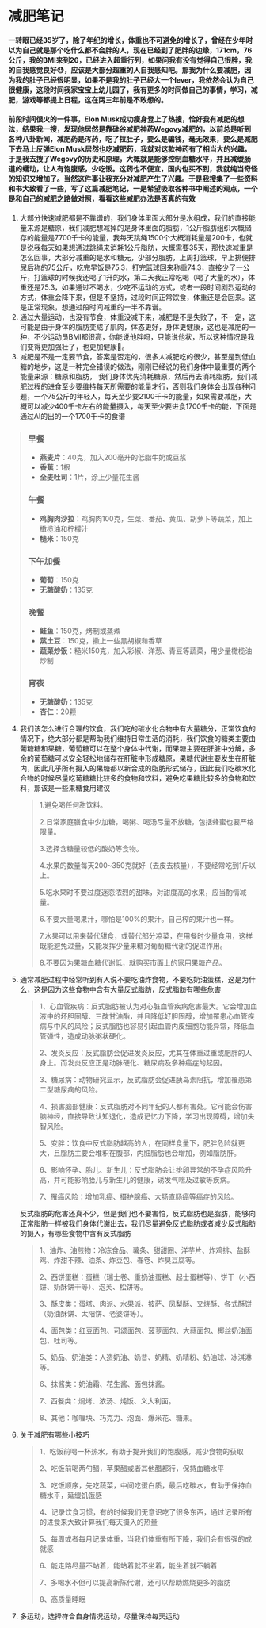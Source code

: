 

# 减肥笔记

#### 一转眼已经35岁了，除了年纪的增长，体重也不可避免的增长了，曾经在少年时以为自己就是那个吃什么都不会胖的人，现在已经到了肥胖的边缘，171cm，76公斤，我的BMI来到26，已经进入超重行列，如果问我有没有觉得自己很胖，我的自我感觉良好😓，应该是大部分超重的人自我感知吧。那我为什么要减肥，因为我的肚子已经很明显，如果不是我的肚子已经大一个lever，我依然会认为自己很健康，这段时间我家宝宝上幼儿园了，我有更多的时间做自己的事情，学习，减肥，游戏等都提上日程，这在两三年前是不敢想的。


#### 前段时间很火的一件事，Elon Musk成功瘦身登上了热搜，恰好我有减肥的想法，结果我一搜，发现他居然是靠硅谷减肥神药Wegovy减肥的，以前总是听到各种八卦新闻，减肥药是泻药，吃了拉肚子，要么是骗钱，毫无效果，要么是减肥下去马上反弹Elon Musk居然也吃减肥药，我就对这款神药有了相当大的兴趣，于是我去搜了Wegovy的历史和原理，大概就是能够控制血糖水平，并且减缓肠道的蠕动，让人有饱腹感，少吃饭。这药也不便宜，国内也买不到，我就纯当奇怪的知识又增加了。当然这件事让我充分对减肥产生了兴趣。于是我搜集了一些资料和书大致看了一些，写了这篇减肥笔记，一是希望吸取各种书中阐述的观点，一个是和自己的减肥之路做对照，看看这些减肥办法是否真的有效

1. 大部分快速减肥都是不靠谱的，我们身体里面大部分是水组成，我们的直接能量来源是糖原，我们减肥想减掉的是身体里面的脂肪，1公斤脂肪组织大概储存的能量是7700千卡的能量，我每天跳绳1500个大概消耗量是200卡，也就是说我每天如果想通过跳绳来消耗1公斤脂肪，大概需要35天，那快速减重是怎么回事，大部分减重的是水和糖元，少部分脂肪，上周打篮球，早上排便排尿后称的75公斤，吃完早饭是75.3，打完篮球回来称重74.3，直接少了一公斤，打篮球的时候我还喝了1升的水，第二天我正常吃喝（喝了大量的水），体重还是75.3，如果通过不喝水，少吃不运动的方式，或者一段时间剧烈运动的方式，体重会降下来，但是不坚持，过段时间正常饮食，体重还是会回来。这是正常现象，想通过段时间减重的一半不靠谱。
2. 通过大量运动，也没有节食，体重没减下来，减肥是不是失败了，不一定，这可能是由于身体的脂肪变成了肌肉，体态更好，身体更健康，这也是减肥的一种，不少运动员BMI都很高，你能说他胖吗，只能说他状，所以这种情况是我们变得更加强壮了，也更加健康💪。
3. 减肥是不是一定要节食，答案是否定的，很多人减肥吃的很少，甚至是到低血糖的地步，这是一种完全错误的做法，刚刚已经说的我们身体中最重要的两个能量来源：糖原和脂肪， 我们身体优先消耗糖原，然后再去消耗脂肪，我们减肥过程的进食至少要维持每天所需要的能量才行，否则我们身体会出现各种问题，一个75公斤的年轻人，每天至少要2100千卡的能量，如果需要减肥，大概可以减少400千卡左右的能量摄入，每天至少要进食1700千卡的能，下面是通过AI的出的一个1700千卡的食谱

> ### 早餐
>
> - **燕麦片**：40克，加入200毫升的低脂牛奶或豆浆
> - **香蕉**：1根
> - **全麦吐司**：1片，涂上少量花生酱
>
> ### 午餐
>
> - **鸡胸肉沙拉**：鸡胸肉100克，生菜、番茄、黄瓜、胡萝卜等蔬菜，加上橄榄油和柠檬汁
> - **糙米**：150克
>
> ### 下午加餐
>
> - **葡萄**：150克
> - **无糖酸奶**：135克
>
> ### 晚餐
>
> - **鲑鱼**：150克，烤制或蒸煮
> - **蒸土豆**：150克，撒上一些黑胡椒和香草
> - **蔬菜炒饭**：糙米150克，加入彩椒、洋葱、青豆等蔬菜，用少量橄榄油炒制
>
> ### 宵夜
>
> - **无糖酸奶**：135克
> - **杏仁**：20颗

4. 我们该怎么进行合理的饮食，我们吃的碳水化合物中有大量糖分，正常饮食的情况下，绝大部分都是帮助我们维持日常生活的消耗，我们饮食的糖类主要由葡糖糖和果糖，葡萄糖可以在整个身体中代谢，而果糖主要在肝脏中分解，多余的葡萄糖可以安全轻松地储存在肝脏中形成糖原，果糖代谢主要发生在肝脏内，因此几乎所有摄入的果糖都以新合成的脂肪形式储存，因此我们吃碳水化合物的时候尽量吃葡糖糖比较多的食物和饮料，避免吃果糖比较多的食物和饮料，那该是一些果糖食用建议

   > 1.避免喝任何甜饮料。
   >
   > 2.日常家庭膳食中少加糖，喝粥、喝汤尽量不放糖，包括蜂蜜也要严格限量。
   >
   > 3.选择含糖量较低的酸奶等食物。
   >
   > 4.水果的数量每天200~350克就好（去皮去核量），不要经常吃到1斤以上。
   >
   > 5.吃水果时不要过度迷恋浓烈的甜味，对甜度高的水果，应当酌情减量。
   >
   > 6.不要大量喝果汁，哪怕是100%的果汁。自己榨的果汁也一样。
   >
   > 7.水果可以用来替代甜食，或替代部分凉菜，在用餐时少量食用，这样既能避免过量，又能发挥少量果糖对葡萄糖代谢的促进作用。
   >
   > 8.不要因为果糖血糖代谢低，就购买市面上的家用果糖产品。

5. 通常减肥过程中经常听到有人说不要吃油炸食物，不要吃奶油蛋糕，这是为什么，这是因为这些食物中含有大量反式脂肪，反式脂肪有哪些危害

   > 1、心血管疾病：反式脂肪被认为对心脏血管疾病危害最大。它会增加血液中的坏胆固醇、三酸甘油酯，并且降低好胆固醇，增加罹患心血管疾病与中风的风险；反式脂肪也容易引起血管内皮细胞功能异常，降低血管弹性，造成动脉粥状硬化。
   > 
   > 2、发炎反应：反式脂肪会促进发炎反应，尤其在体重过重或肥胖的人身上。而发炎反应正是动脉硬化、糖尿病及多种癌症的起因。
   > 
   > 3、糖尿病：动物研究显示，反式脂肪会促进胰岛素阻抗，增加罹患第二型糖尿病的风险。
   > 
   > 4、损害脑部健康：反式脂肪对不同年纪的人都有害处。它可能会伤害脑神经，直接导致认知退化，造成记忆力下降，学习出现障碍，增加失智风险。
   > 
   > 5、变胖：饮食中反式脂肪越高的人，在同样食量下，肥胖危险就更大，且脂肪主要会堆积在腹部，内脏脂肪也会增加，例如脂肪肝。
   > 
   > 6、影响怀孕、胎儿、新生儿：反式脂肪会让排卵异常的不孕症风险升高，并可能影响胎儿与新生儿的健康，诱发气喘及过敏等疾病。
   > 
   > 7、罹癌风险：增加乳癌、摄护腺癌、大肠直肠癌等癌症的风险。 

   反式脂肪的危害还真不少，但是我们也不要害怕，反式脂肪也是脂肪，能够向正常脂肪一样被我们身体代谢出去，我们尽量避免反式脂肪或者减少反式脂肪的摄入，有哪些食物中含有反式脂肪

   > 1、油炸、油煎物：冷冻食品、薯条、甜甜圈、洋芋片、炸鸡排、盐酥鸡、炸甜不辣、油条、炸豆包、春卷、炸臭豆腐等。
   > 
   > 2、西饼蛋糕：蛋糕（瑞士卷、重奶油蛋糕、起士蛋糕等）、饼干（小西饼、奶酥饼干等）、泡芙、松饼等。
   > 
   > 3、酥皮类：蛋塔、肉派、水果派、披萨、凤梨酥、叉烧酥、各式酥饼（奶油酥饼、太阳饼、老婆饼等）。
   > 
   > 4、面包类：红豆面包、可颂面包、菠萝面包、大蒜面包、椰丝奶油面包、吐司等。
   > 
   > 5、奶品、奶油类：人造奶油、奶昔、奶精、奶精粉、奶油球、冰淇淋等。
   > 
   > 6、抹酱类：奶油霜、花生酱、面包抹酱。
   > 
   > 7、西餐类：焗烤、浓汤、炖饭、义大利面。
   > 
   > 8、其他：咖喱块、巧克力、泡面、爆米花、糖果。

6. 关于减肥有哪些小技巧

   > 1、吃饭前喝一杯热水，有助于提升我们的饱腹感，减少食物的获取
   >
   > 2、吃饭前喝两勺醋，苹果醋或者其他醋都行，保持血糖水平
   >
   > 3、吃饭顺序，先吃蔬菜，中间吃蛋白质，最后吃碳水，有助于保持血糖水平，延缓饥饿感
   >
   > 4、记录饮食习惯，有的时候我们无意识吃了很多东西，通过记录所有的进食来大致计算我们每天摄入的热量
   >
   > 5、每周或者每月记录体重，当我们体重有所下降，我们会有很强的成就感
   >
   > 6、能走路尽量不站着，能站着就不坐着，能坐着就不躺着
   >
   > 7、多喝水不但可以提高新陈代谢，还可以帮助燃烧更多的脂肪
   >
   > 8、高质量睡眠

7. 多运动，选择符合自身情况运动，尽量保持每天运动
